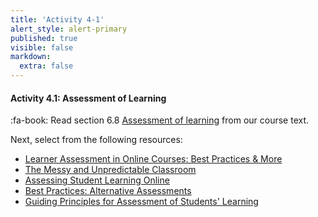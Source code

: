 ```yaml
---
title: 'Activity 4-1'
alert_style: alert-primary
published: true
visible: false
markdown:
  extra: false
---
```



#### Activity 4.1: Assessment of Learning

:fa-book: Read section 6.8 [Assessment of learning](https://pressbooks.bccampus.ca/teachinginadigitalagev2/chapter/5-8-assessment-of-learning/) from our course text.  

Next, select from the following resources:

- [Learner Assessment in Online Courses: Best Practices & More](https://www.learnworlds.com/learner-assessment-best-practices-course-design/)
- [The Messy and Unpredictable Classroom](https://www.facultyfocus.com/articles/teaching-and-learning/the-messy-and-unpredictable-classroom/)
- [Assessing Student Learning Online](https://ep.jhu.edu/faculty/learning-roadmap-for-new-online-instructors/assessing-student-learning-online)
- [Best Practices: Alternative Assessments](https://www.ryerson.ca/content/dam/learning-teaching/teaching-resources/assessment/alternative-assessments.pdf)
- [Guiding Principles for Assessment of Students' Learning](http://studentassessment.ucalgaryblogs.ca/files/2017/06/Guiding-Principles-for-Assessment-of-Student-Learning-FINAL.pdf)

